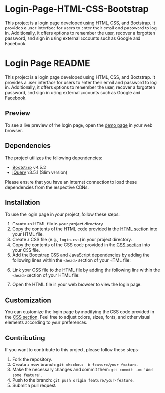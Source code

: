 # Login-Page-HTML-CSS-Bootstrap
This project is a login page developed using HTML, CSS, and Bootstrap. It provides a user interface for users to enter their email and password to log in. Additionally, it offers options to remember the user, recover a forgotten password, and sign in using external accounts such as Google and Facebook.

# Login Page README

This project is a login page developed using HTML, CSS, and Bootstrap. It provides a user interface for users to enter their email and password to log in. Additionally, it offers options to remember the user, recover a forgotten password, and sign in using external accounts such as Google and Facebook.

## Preview

To see a live preview of the login page, open the [demo page](https://moizaasghar.github.io/Login-Page-HTML-CSS-Bootstrap/) in your web browser.

## Dependencies

The project utilizes the following dependencies:

- [Bootstrap](https://getbootstrap.com/) v4.5.2
- [jQuery](https://jquery.com/) v3.5.1 (Slim version)

Please ensure that you have an internet connection to load these dependencies from the respective CDNs.

## Installation

To use the login page in your project, follow these steps:

1. Create an HTML file in your project directory.
2. Copy the contents of the HTML code provided in the [HTML section](#index.html) into your HTML file.
3. Create a CSS file (e.g., `login.css`) in your project directory.
4. Copy the contents of the CSS code provided in the [CSS section](#login.css) into your CSS file.
5. Add the Bootstrap CSS and JavaScript dependencies by adding the following lines within the `<head>` section of your HTML file:

<link rel="stylesheet" href="https://stackpath.bootstrapcdn.com/bootstrap/4.5.2/css/bootstrap.min.css">
<script src="https://code.jquery.com/jquery-3.5.1.slim.min.js"></script>

<script src="https://cdn.jsdelivr.net/npm/bootstrap@4.5.2/dist/js/bootstrap.min.js"></script>

6. Link your CSS file to the HTML file by adding the following line within the `<head>` section of your HTML file:

<link rel="stylesheet" href="login.css">

7. Open the HTML file in your web browser to view the login page.

## Customization

You can customize the login page by modifying the CSS code provided in the [CSS section](#css-code). Feel free to adjust colors, sizes, fonts, and other visual elements according to your preferences.

## Contributing

If you want to contribute to this project, please follow these steps:

1. Fork the repository.
2. Create a new branch: `git checkout -b feature/your-feature`.
3. Make the necessary changes and commit them: `git commit -am 'Add some feature'`.
4. Push to the branch: `git push origin feature/your-feature`.
5. Submit a pull request.
